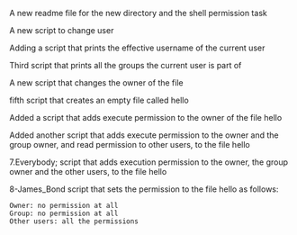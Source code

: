 A new readme file for the new directory and the shell permission task

A new script to change user

Adding a script that prints the effective username of the current user

Third script that prints all the groups the current user is part of

A new script that changes the owner of the file

fifth script that creates an empty file called hello

Added a script that adds execute permission to the owner of the file hello 

Added another script that adds execute permission to the owner and the group owner, and read permission to other users, to the file hello

7.Everybody; script that adds execution permission to the owner, the group owner and the other users, to the file hello

8-James_Bond script that sets the permission to the file hello as follows:

    Owner: no permission at all
    Group: no permission at all
    Other users: all the permissions

